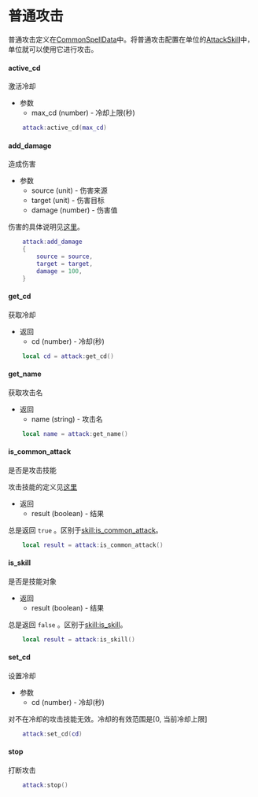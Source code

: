 # 普通攻击
普通攻击定义在[CommonSpellData]中。将普通攻击配置在单位的[AttackSkill]中，单位就可以使用它进行攻击。

#### active_cd
激活冷却

* 参数
    * max_cd (number) - 冷却上限(秒)

```lua
    attack:active_cd(max_cd)
```

#### add_damage
造成伤害

* 参数
    * source (unit) - 伤害来源
    * target (unit) - 伤害目标
    * damage (number) - 伤害值

伤害的具体说明见[这里][damage]。

```lua
    attack:add_damage
    {
        source = source,
        target = target,
        damage = 100,
    }
```

#### get_cd
获取冷却

* 返回
    * cd (number) - 冷却(秒)

```lua
    local cd = attack:get_cd()
```

#### get_name
获取攻击名

* 返回
    * name (string) - 攻击名

```lua
    local name = attack:get_name()
```

#### is_common_attack
是否是攻击技能

攻击技能的定义见[这里][攻击技能]

* 返回
    * result (boolean) - 结果

总是返回 `true` 。区别于[skill:is_common_attack]。

```lua
    local result = attack:is_common_attack()
```

#### is_skill
是否是技能对象

* 返回
    * result (boolean) - 结果

总是返回 `false` 。区别于[skill:is_skill]。

```lua
    local result = attack:is_skill()
```

#### set_cd
设置冷却

* 参数
    * cd (number) - 冷却(秒)

对不在冷却的攻击技能无效。冷却的有效范围是[0, 当前冷却上限]

```lua
    attack:set_cd(cd)
```

#### stop
打断攻击

```lua
    attack:stop()
```

[skill:is_skill]: /ac/api/skill?id=is_skill
[skill:is_common_attack]: /ac/api/skill?id=is_common_attack
[CommonSpellData]: 404
[AttackSkill]: 404
[攻击技能]: ac/skill/攻击技能
[damage]: ac/api/damage

